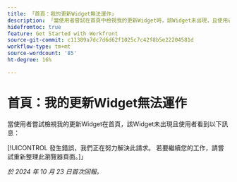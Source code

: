 ```yaml
---
title: 「首頁：我的更新Widget無法運作」
description: 「當使用者嘗試在首頁中檢視我的更新Widget時，該Widget未出現，且使用者看到一則訊息。」
hidefromtoc: true
feature: Get Started with Workfront
source-git-commit: c11389a7dc7d6d62f1025c7c42f8b5e22204581d
workflow-type: tm+mt
source-wordcount: '85'
ht-degree: 16%

---
```



# 首頁：我的更新Widget無法運作

當使用者嘗試檢視我的更新Widget在首頁，該Widget未出現且使用者看到以下訊息：

[!UICONTROL 發生錯誤，我們正在努力解決此請求。 若要繼續您的工作，請嘗試重新整理此瀏覽器頁面。]」

_於 2024 年 10 月 23 日首次回報。_
